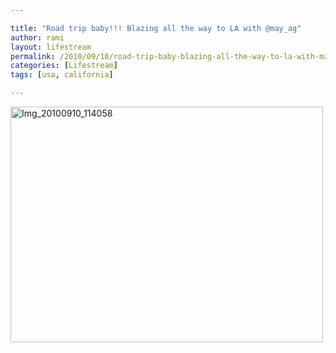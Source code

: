 ```yaml
---

title: "Road trip baby!!! Blazing all the way to LA with @may_ag"
author: rami
layout: lifestream 
permalink: /2010/09/10/road-trip-baby-blazing-all-the-way-to-la-with-may_ag/
categories: [Lifestream]
tags: [usa, california]

---
```


<div class='p_embed p_image_embed'>
  <a href="http://139.59.20.41/wp-content/uploads/2011/12/img_20100910_114058-scaled-1000.jpg"><img alt="Img_20100910_114058" height="377" src="http://139.59.20.41/wp-content/uploads/2011/12/img_20100910_114058-scaled-1000.jpg?w=300" width="500" /></a>
</div>
